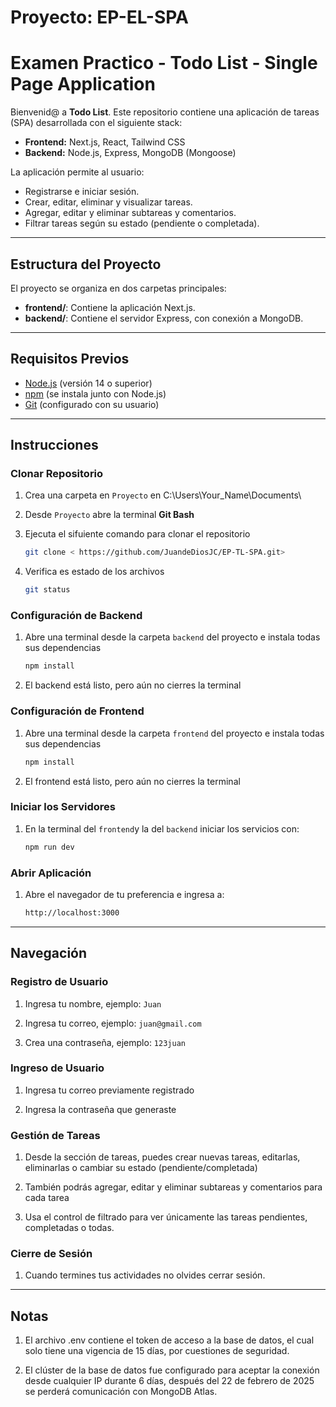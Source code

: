 # Proyecto: EP-EL-SPA

# Examen Practico - Todo List - Single Page Application

Bienvenid@ a **Todo List**. Este repositorio contiene una aplicación de tareas (SPA) desarrollada con el siguiente stack:

- **Frontend:** Next.js, React, Tailwind CSS  
- **Backend:** Node.js, Express, MongoDB (Mongoose)

La aplicación permite al usuario:
- Registrarse e iniciar sesión.
- Crear, editar, eliminar y visualizar tareas.
- Agregar, editar y eliminar subtareas y comentarios.
- Filtrar tareas según su estado (pendiente o completada).

---

## Estructura del Proyecto

El proyecto se organiza en dos carpetas principales:

- **frontend/**: Contiene la aplicación Next.js.
- **backend/**: Contiene el servidor Express, con conexión a MongoDB.

---

## Requisitos Previos

- [Node.js](https://nodejs.org/) (versión 14 o superior)
- [npm](https://www.npmjs.com/) (se instala junto con Node.js)
- [Git](https://git-scm.com/downloads/win) (configurado con su usuario)

---

## Instrucciones

### Clonar Repositorio

1. Crea una carpeta en `Proyecto` en C:\Users\Your_Name\Documents\

2. Desde `Proyecto` abre la terminal **Git Bash**

3. Ejecuta el sifuiente comando para clonar el repositorio
   ```Bash
   git clone < https://github.com/JuandeDiosJC/EP-TL-SPA.git>

4. Verifica es estado de los archivos

   ```bash
   git status

### Configuración de Backend

1. Abre una terminal desde la carpeta `backend` del proyecto e instala todas sus dependencias
   ```bash
   npm install

2. El backend está listo, pero aún no cierres la terminal

### Configuración de Frontend

1. Abre una terminal desde la carpeta `frontend` del proyecto e instala todas sus dependencias
   ```bash
   npm install

2. El frontend está listo, pero aún no cierres la terminal

### Iniciar los Servidores

1. En la terminal del `frontend`y la del `backend` iniciar los servicios con:
   ```bash
   npm run dev

### Abrir Aplicación

1. Abre el navegador de tu preferencia e ingresa a:
   ```bash
   http://localhost:3000 

---

## Navegación

### Registro de Usuario

1. Ingresa tu nombre, ejemplo: `Juan`

2. Ingresa tu correo, ejemplo: `juan@gmail.com`

3. Crea una contraseña, ejemplo: `123juan`

### Ingreso de Usuario

1. Ingresa tu correo previamente registrado

2. Ingresa la contraseña que generaste

### Gestión de Tareas

1. Desde la sección de tareas, puedes crear nuevas tareas, editarlas, eliminarlas o cambiar su estado (pendiente/completada)

2. También podrás agregar, editar y eliminar subtareas y comentarios para cada tarea

3. Usa el control de filtrado para ver únicamente las tareas pendientes, completadas o todas.

### Cierre de Sesión

1. Cuando termines tus actividades no olvides cerrar sesión.

---

## Notas

1. El archivo .env contiene el token de acceso a la base de datos, el cual solo tiene una vigencia de 15 días, por cuestiones de seguridad.

2. El clúster de la base de datos fue configurado para aceptar la conexión desde cualquier IP durante 6 días, después del 22 de febrero de 2025 se perderá comunicación con MongoDB Atlas.
